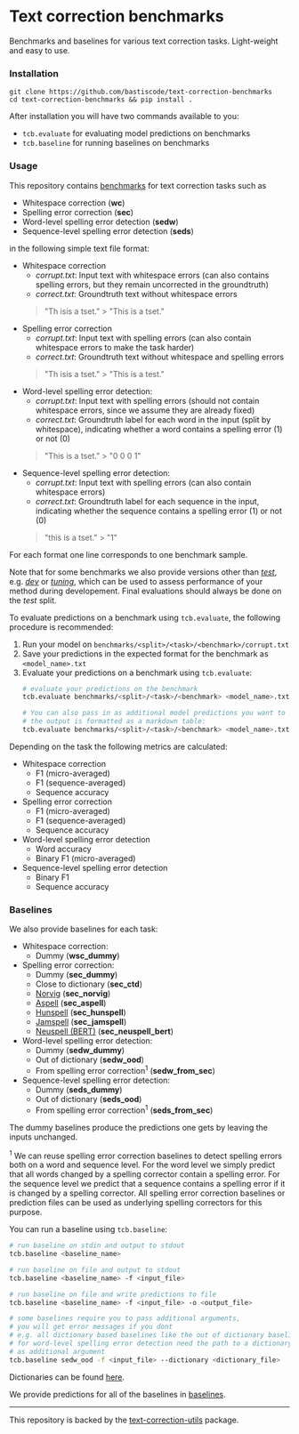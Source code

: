 # Text correction benchmarks

Benchmarks and baselines for various text correction tasks. Light-weight and 
easy to use.

### Installation

```
git clone https://github.com/bastiscode/text-correction-benchmarks
cd text-correction-benchmarks && pip install .
```

After installation you will have two commands available to you:
- `tcb.evaluate` for evaluating model predictions on benchmarks
- `tcb.baseline` for running baselines on benchmarks

### Usage

This repository contains [benchmarks](benchmarks) for text correction tasks such as
- Whitespace correction (**wc**)
- Spelling error correction (**sec**)
- Word-level spelling error detection (**sedw**)
- Sequence-level spelling error detection (**seds**)

in the following simple text file format:
- Whitespace correction
  - *corrupt.txt*: Input text with whitespace errors (can also contains spelling errors, but they remain uncorrected in the groundtruth)
  - *correct.txt*: Groundtruth text without whitespace errors
  > "Th isis a tset." > "This is a tset."
- Spelling error correction
  - *corrupt.txt*: Input text with spelling errors (can also contain whitespace errors to make the task harder)
  - *correct.txt*: Groundtruth text without whitespace and spelling errors
  > "Th isis a tset." > "This is a test." 
- Word-level spelling error detection:
  - *corrupt.txt*: Input text with spelling errors (should not contain whitespace errors, since we assume they are already fixed)
  - *correct.txt*: Groundtruth label for each word in the input (split by whitespace), indicating whether a word contains a spelling error (1)
  or not (0)
  > "This is a tset." > "0 0 0 1"
- Sequence-level spelling error detection:
  - *corrupt.txt*: Input text with spelling errors (can also contain whitespace errors)
  - *correct.txt*: Groundtruth label for each sequence in the input, indicating whether the sequence contains a spelling error (1) or not (0)
  > "this is a tset." > "1"

For each format one line corresponds to one benchmark sample.

Note that for some benchmarks we also provide versions other than [*test*](benchmarks/test), e.g. 
[*dev*](benchmarks/dev) or [*tuning*](benchmarks/tuning), which can be used to assess performance 
of your method during developement. Final evaluations should always be done on the *test* split.

To evaluate predictions on a benchmark using `tcb.evaluate`,
the following procedure is recommended:
1. Run your model on `benchmarks/<split>/<task>/<benchmark>/corrupt.txt` 
2. Save your predictions in the expected format for the benchmark as `<model_name>.txt`
3. Evaluate your predictions on a benchmark using `tcb.evaluate`:
   ```bash
   # evaluate your predictions on the benchmark
   tcb.evaluate benchmarks/<split>/<task>/<benchmark> <model_name>.txt
   
   # You can also pass in as additional model predictions you want to compare to, 
   # the output is formatted as a markdown table:
   tcb.evaluate benchmarks/<split>/<task>/<benchmark> <model_name>.txt <other_model>.txt ...
   ```

Depending on the task the following metrics are calculated:
- Whitespace correction
  - F1 (micro-averaged)
  - F1 (sequence-averaged)
  - Sequence accuracy
- Spelling error correction
  - F1 (micro-averaged)
  - F1 (sequence-averaged)
  - Sequence accuracy
- Word-level spelling error detection
  - Word accuracy
  - Binary F1 (micro-averaged)
- Sequence-level spelling error detection
  - Binary F1
  - Sequence accuracy

### Baselines

We also provide baselines for each task:

- Whitespace correction:
    - Dummy (**wsc_dummy**)
- Spelling error correction:
    - Dummy (**sec_dummy**)
    - Close to dictionary (**sec_ctd**)
    - [Norvig](https://norvig.com/spell-correct.html) (**sec_norvig**)
    - [Aspell](http://aspell.net) (**sec_aspell**)
    - [Hunspell](https://hunspell.github.io) (**sec_hunspell**)
    - [Jamspell](https://github.com/bakwc/JamSpell) (**sec_jamspell**)
    - [Neuspell (BERT)](https://github.com/neuspell/neuspell) (**sec_neuspell_bert**)
- Word-level spelling error detection:
    - Dummy (**sedw_dummy**)
    - Out of dictionary (**sedw_ood**)
    - From spelling error correction<sup>1</sup> (**sedw_from_sec**)
- Sequence-level spelling error detection:
    - Dummy (**seds_dummy**)
    - Out of dictionary (**seds_ood**)
    - From spelling error correction<sup>1</sup> (**seds_from_sec**)

The dummy baselines produce the predictions one gets by leaving the inputs unchanged.

<sup>1</sup> We can reuse spelling error correction baselines to detect spelling errors both on
a word and sequence level. For the word level we simply predict that all words changed
by a spelling corrector contain a spelling error. For the sequence level we
predict that a sequence contains a spelling error if it is changed by a spelling corrector.
All spelling error correction baselines or prediction files
can be used as underlying spelling correctors for this purpose.

You can run a baseline using `tcb.baseline`:
```bash
# run baseline on stdin and output to stdout
tcb.baseline <baseline_name>

# run baseline on file and output to stdout
tcb.baseline <baseline_name> -f <input_file>

# run baseline on file and write predictions to file
tcb.baseline <baseline_name> -f <input_file> -o <output_file>

# some baselines require you to pass additional arguments,
# you will get error messages if you dont
# e.g. all dictionary based baselines like the out of dictionary baseline
# for word-level spelling error detection need the path to a dictionary
# as additional argument
tcb.baseline sedw_ood -f <input_file> --dictionary <dictionary_file>
```

Dictionaries can be found [here](dictionaries).

We provide predictions for all of the baselines in [baselines](baselines).

---

This repository is backed by the [text-correction-utils](https://github.com/bastiscode/text-correction-utils) package.
